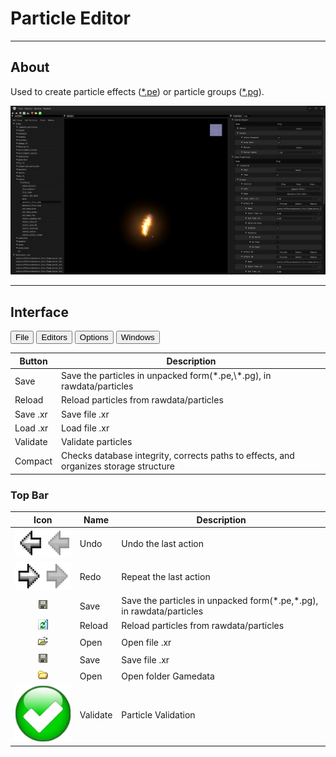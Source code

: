 # Particle Editor

___

## About

Used to create particle effects ([*.pe](../../../reference/file-formats/particles/pe.md)) or particle groups ([*.pg](../../../reference/file-formats/particles/pg.md)).

![alt text](images/particle-editor.png)

___

## Interface

<body>
  <div class="table-tabs">
    <div class="tab-buttons">
      <button class="tab-button active" onclick="openTable(event, 'File')">File</button>
      <button class="tab-button" onclick="openTable(event, 'Editors')">Editors</button>
      <button class="tab-button" onclick="openTable(event, 'Options')">Options</button>
      <button class="tab-button" onclick="openTable(event, 'Windows')">Windows</button>
    </div>
    <div id="File" class="tab-content" style="display: block;">
      <table>
        <thead>
          <tr>
            <th>Button</th>
            <th>Description</th>
          </tr></thead>
        <tbody>
          <tr>
            <td>Save</td>
            <td>Save the particles in unpacked form(*.pe,\*.pg), in rawdata/particles</td>
          </tr>
          <tr>
            <td>Reload</td>
            <td>Reload particles from rawdata/particles</td>
          </tr>
          <tr>
            <td>Save .xr</td>
            <td>Save file .xr</td>
          </tr>
          <tr>
            <td>Load .xr</td>
            <td>Load file .xr</td>
          </tr>
          <tr>
            <td>Validate</td>
            <td>Validate particles</td>
          </tr>
          <tr>
            <td>Compact</td>
            <td>Checks database integrity, corrects paths to effects, and organizes storage structure</td>
          </tr>
        </tbody>
      </table>
    </div>
    <div id="Editors" class="tab-content" style="display: none;">
      <table>
        <thead>
          <tr>
            <th>Option</th>
            <th>1</th>
            <th>Description</th>
          </tr></thead>
        <tbody>
          <tr>
            <td rowspan="3">Image</td>
            <td>Image Editor</td>
            <td>Open Image Editor</td>
          </tr>
          <tr>
            <td>Synchronize Textures</td>
            <td>The function updates textures in the project by checking changes in the file  system   and synchronizing them</td>
          </tr>
          <tr>
            <td>Check New Textures</td>
            <td>Searches for new textures in the file system and imports them</td>
          </tr>
          <tr>
            <td rowspan="3">Sounds</td>
            <td>Sound Editor</td>
            <td>Open Sound Editor</td>
          </tr>
          <tr>
            <td>Synchronize Sounds (Soft)</td>
            <td>Searches for new sounds in the file system and imports them. Deletes only those   sounds that do not exist in the file system and are not     used</td>
          </tr>
          <tr>
            <td>Synchronize Sounds (Hard)</td>
            <td>Searches for new sounds in the file system and imports them. Deletes all sounds   missing from the file system without checking if they   are   used</td>
          </tr>
          <tr>
            <td>Light Anim Editor</td>
            <td>-</td>
            <td>Open <a href="../light-animations-editor/light-animations-editor.md">Light  Animation Editor</a></td>
          </tr>
          <tr>
            <td>Minimap Editor</td>
            <td>-</td>
            <td>Open <a href="../minimap-editor/minimap-editor.md">Minimap Editor</a></td>
          </tr>
        </tbody>
      </table>
    </div>
    <div id="Options" class="tab-content" style="display: none;">
      <table>
        <thead>
          <tr>
            <th>Options</th>
            <th>1</th>
            <th>Description</th>
            <th>1</th>
            <th>Description</th>
          </tr></thead>
        <tbody>
          <tr>
            <td rowspan="10">Render</td>
            <td>Quality</td>
            <td></td>
            <td>-</td>
            <td>-</td>
          </tr>
          <tr>
            <td rowspan="3">Fill Mode</td>
            <td rowspan="3">Fill Mode</td>
            <td>Point</td>
            <td>Vertex point fill mode</td>
          </tr>
          <tr>
            <td>Wireframe</td>
            <td>Wireframe fill mode</td>
          </tr>
          <tr>
            <td>Solid</td>
            <td>Solid fill mode</td>
          </tr>
          <tr>
            <td rowspan="2">Shader Mode</td>
            <td rowspan="2">Shader Mode</td>
            <td>Flat</td>
            <td><a href="https://en.wikipedia.org/wiki/Shading#Flat_shading">Flat Shading</a></td>
          </tr>
          <tr>
            <td>Gouraud</td>
            <td><a href="https://en.wikipedia.org/wiki/Gouraud_shading">Gouraud Shading</a></td>
          </tr>
          <tr>
            <td>Edged Faces</td>
            <td>Enables drawing of edges (wireframe) of a 3D mesh</td>
            <td>-</td>
            <td>-</td>
          </tr>
          <tr>
            <td>RenderHW</td>
            <td>Enables GPU rendering</td>
            <td>-</td>
            <td>-</td>
          </tr>
          <tr>
            <td>Filter Linear</td>
            <td>Enables linear texture filtering</td>
            <td>-</td>
            <td>-</td>
          </tr>
          <tr>
            <td>Textures</td>
            <td>Enables texture display (TODO Not Working)</td>
            <td>-</td>
            <td>-</td>
          </tr>
          <tr>
            <td>Draw Safe Rect</td>
            <td></td>
            <td></td>
            <td>-</td>
            <td>-</td>
          </tr>
          <tr>
            <td>Draw Grid</td>
            <td>Draw viewport grid</td>
            <td>-</td>
            <td>-</td>
            <td>-</td>
          </tr>
          <tr>
            <td rowspan="3">Coordinate Axes</td>
            <td>None</td>
            <td>None</td>
            <td>-</td>
            <td>-</td>
          </tr>
          <tr>
            <td>Axis</td>
            <td><img src=../images/ca-axis.png></td>
            <td>-</td>
            <td>-</td>
          </tr>
          <tr>
            <td>Cube</td>
            <td><img src=../images/ca-cube.png></td>
            <td>-</td>
            <td>-</td>
          </tr>
          <tr>
            <td>Fog</td>
            <td>-</td>
            <td></td>
            <td>-</td>
            <td>-</td>
          </tr>
          <tr>
            <td>Mute Sounds</td>
            <td>-</td>
            <td>Mute Sounds</td>
            <td>-</td>
            <td>-</td>
          </tr>
          <tr>
            <td>Real Time</td>
            <td>-</td>
            <td>Real Time</td>
            <td>-</td>
            <td>-</td>
          </tr>
          <tr>
            <td>Stats</td>
            <td>-</td>
            <td>Displaying statistics</td>
            <td>-</td>
            <td>-</td>
          </tr>
          <tr>
            <td>Preferences</td>
            <td>-</td>
            <td>Open <a href="../editors-preference.md">Preference window</a></td>
            <td>-</td>
            <td>-</td>
          </tr>
        </tbody>
      </table>
    </div>
    <div id="Windows" class="tab-content" style="display: none;">
      <table>
        <thead>
          <tr>
            <th>Button</th>
            <th>Description</th>
          </tr></thead>
        <tbody>
          <tr>
            <td>Log</td>
            <td>Open Log window</td>
          </tr>
          <tr>
            <td>Theme</td>
            <td>Editor theme</td>
          </tr>
        </tbody>
      </table>
    </div>
  </div>
</body>

### Top Bar

| Icon | Name | Description |
|:---:|---|---|
| ![1](../../../assets/icons/sdk/undo.png) | Undo | Undo the last action |
| ![1](../../../assets/icons/sdk/redo.png) | Redo | Repeat the last action |
| ![1](../../../assets/icons/sdk/save.png) | Save | Save the particles in unpacked form(*.pe,\*.pg), in rawdata/particles |
| ![1](../../../assets/icons/sdk/RCRefresh.bmp) | Reload | Reload particles from rawdata/particles |
| ![1](../../../assets/icons/sdk/open.png) | Open | Open file .xr |
| ![1](../../../assets/icons/sdk/save.png) | Save | Save file .xr |
| ![1](../../../assets/icons/sdk/Btn_FolderOpen.bmp) | Open | Open folder Gamedata |
| ![1](../../../assets/icons/sdk/Validate.png) | Validate | Particle Validation |
